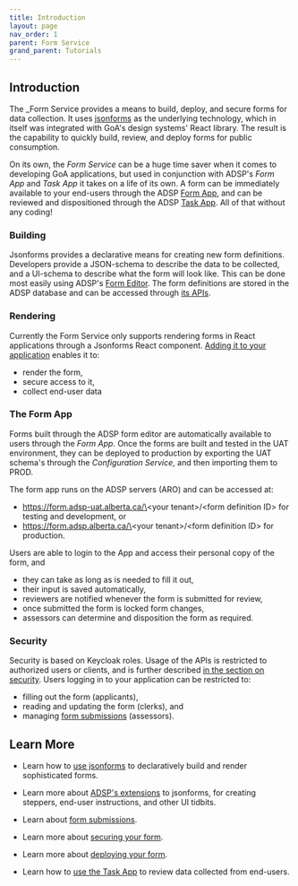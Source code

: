 ```yaml
---
title: Introduction
layout: page
nav_order: 1
parent: Form Service
grand_parent: Tutorials
---
```


## Introduction

The \_Form Service provides a means to build, deploy, and secure forms for data collection. It uses [jsonforms](https://jsonforms.io/) as the underlying technology, which in itself was integrated with GoA's design systems' React library. The result is the capability to quickly build, review, and deploy forms for public consumption.

On its own, the _Form Service_ can be a huge time saver when it comes to developing GoA applications, but used in conjunction with ADSP's _Form App_ and _Task App_ it takes on a life of its own. A form can be immediately available to your end-users through the ADSP [Form App](/adsp-monorepo/tutorials/form-service/form-app.html), and can be reviewed and dispositioned through the ADSP [Task App](/adsp-monorepo/tutorials/task-service/task-app.html). All of that without any coding!

### Building

Jsonforms provides a declarative means for creating new form definitions. Developers provide a JSON-schema to describe the data to be collected, and a UI-schema to describe what the form will look like. This can be done most easily using ADSP's [Form Editor](/adsp-monorepo/tutorials/form-service/building-forms.html). The form definitions are stored in the ADSP database and can be accessed through [its APIs](https://api.adsp-uat.alberta.ca/autotest/?urls.primaryName=Form%20service#).

### Rendering

Currently the Form Service only supports rendering forms in React applications through a Jsonforms React component. [Adding it to your application](/adsp-monorepo/tutorials/form-service/integration.html) enables it to:

- render the form,
- secure access to it,
- collect end-user data

### The Form App

Forms built through the ADSP form editor are automatically available to users through the _Form App_. Once the forms are built and tested in the UAT environment, they can be deployed to production by exporting the UAT schema's through the _Configuration Service_, and then importing them to PROD.

The form app runs on the ADSP servers (ARO) and can be accessed at:

- https://form.adsp-uat.alberta.ca/\<your tenant\>/\<form definition ID\> for testing and development, or
- https://form.adsp.alberta.ca/\<your tenant\>/\<form definition ID\> for production.

Users are able to login to the App and access their personal copy of the form, and

- they can take as long as is needed to fill it out,
- their input is saved automatically,
- reviewers are notified whenever the form is submitted for review,
- once submitted the form is locked form changes,
- assessors can determine and disposition the form as required.

### Security

Security is based on Keycloak roles. Usage of the APIs is restricted to authorized users or clients, and is further described [in the section on security](/adsp-monorepo/tutorials/form-service/security.html). Users logging in to your application can be restricted to:

- filling out the form (applicants),
- reading and updating the form (clerks), and
- managing [form submissions](/adsp-monorepo/tutorials/form-service/form-submissions.html) (assessors).

## Learn More

- Learn how to [use jsonforms](https://jsonforms.io/) to declaratively build and render sophisticated forms.

- Learn more about [ADSP's extensions](/adsp-monorepo/tutorials/form-service/building-forms.html) to jsonforms, for creating steppers, end-user instructions, and other UI tidbits.

- Learn about [form submissions](/adsp-monorepo/tutorials/form-service/form-submissions.html).

- Learn more about [securing your form](/adsp-monorepo/tutorials/form-service/security.html).

- Learn more about [deploying your form](/adsp-monorepo/tutorials/form-service/form-app.html).

- Learn how to [use the Task App](/adsp-monorepo/tutorials/task-service/task-app.html) to review data collected from end-users.
